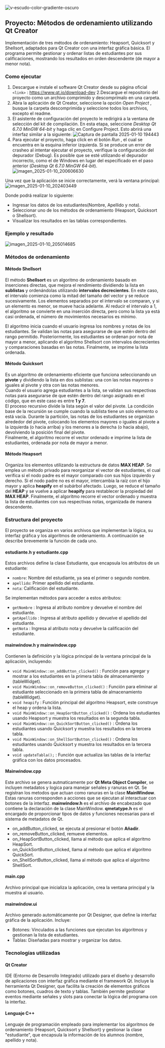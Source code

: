 ![v-escudo-color-gradiente-oscuro](https://github.com/user-attachments/assets/120df3c2-1c02-425c-968f-3cdbbf2b46bc)

## Proyecto: Métodos de ordenamiento utilizando Qt Creator
Implementación de tres métodos de ordenamiento: Heapsort, Quicksort y Shellsort, adaptados para Qt Creator con una interfaz gráfica básica. El programa permite gestionar y ordenar listas de estudiantes por sus calificaciones, mostrando los resultados en orden descendente (de mayor a menor nota).
### Como ejecutar
1. Descargue e instale el software Qt Creator desde su página oficial `<link>` : <https://www.qt.io/download-dev>
2.Descargue el repositorio del proyecto como un archivo comprimido y descomprímalo en una carpeta.
3. Abra la aplicación de Qt Creator, seleccione la opción *Open Project* ,  busque la carpeta descomprimida y seleccione todos los archivos, excepto el readme.
4. El asistente de configuración del proyecto le redirigirá a la ventana de selección del kit de compilación. En esta etapa, seleccione *Desktop Qt 6.7.0 MinGW 64-bit* y haga clic en Configure Project. Esto abrirá una interfaz similar a la siguiente: ![Captura de pantalla 2025-01-10 194443](https://github.com/user-attachments/assets/659caf67-1fe9-4242-9534-b3df1424a185)
5. Para ejecutar el proyecto, haga click en el botón *Run* , el cual se encuentra en la esquina inferior izquierda. Si se produce un error de crasheo al intentar ejecutar el proyecto, verifique la configuración del depurador (Debug). Es posible que se esté utilizando el depurador incorrecto, como el de Windows en lugar del especificado en el paso anterior (*Desktop Qt 6.7.0 MinGW 64-bit*).
![imagen_2025-01-10_200606630](https://github.com/user-attachments/assets/7ff6313e-2527-4c83-930c-ad834edd71ba)

Una vez que la aplicación se inicie correctamente, verá la ventana principal:
![imagen_2025-01-10_202403449](https://github.com/user-attachments/assets/ffc42df3-1ea5-4ac6-a75c-262480e5b6d3)

 Donde podrá realizar lo siguiente:
* Ingresar los datos de los estudiantes(Nombre, Apellido y nota).
* Seleccionar uno de los métodos de ordenamiento (Heapsort, Quicksort o Shellsort).
* Visualizar los resultados en las tablas correspondientes. 
### Ejemplo y resultado
![imagen_2025-01-10_205014685](https://github.com/user-attachments/assets/a4aae893-02c7-4038-a72b-3c112f5128f9)

### Métodos de ordenamiento
#### Método Shellsort  
El método **Shellsort** es un algoritmo de ordenamiento basado en inserciones directas, que mejora el rendimiento dividiendo la lista en **sublistas** y ordenándolas utilizando **intervalos decrecientes**. En este caso, el intervalo comienza como la mitad del tamaño del vector y se reduce sucesivamente. Los elementos separados por el intervalo se comparan, y si un elemento es menor, se mueve hacia adelante. Al reducir el intervalo a 1, el algoritmo se convierte en una inserción directa, pero como la lista ya está casi ordenada, el número de movimientos necesarios es mínimo.  

El algoritmo inicia cuando el usuario ingresa los nombres y notas de los estudiantes. Se validan las notas para asegurarse de que estén dentro del rango permitido. Posteriormente, los estudiantes se ordenan por nota de mayor a menor, aplicando el algoritmo Shellsort con intervalos decrecientes y comparaciones basadas en las notas. Finalmente, se imprime la lista ordenada.  

#### Método Quicksort  
Es un algoritmo de ordenamiento eficiente que funciona seleccionando un **pivote** y dividiendo la lista en dos sublistas: una con las notas mayores o iguales al pivote y otra con las notas menores.  
Cuando el usuario agrega estudiantes a la lista, se validan sus respectivas notas para asegurarse de que estén dentro del rango asignado en el código, que en este caso es entre **1 y 7**.  
El proceso recursivo divide la lista según el valor del pivote. La condición base de la recursión se cumple cuando la sublista tiene un solo elemento o está vacía. Durante la partición, las notas de los estudiantes se organizan alrededor del pivote, colocando los elementos mayores o iguales al pivote a la izquierda (o hacia arriba) y los menores a la derecha (o hacia abajo), devolviendo la posición final del pivote.  
Finalmente, el algoritmo recorre el vector ordenado e imprime la lista de estudiantes, ordenada por nota de mayor a menor.  

#### Método Heapsort  
Organiza los elementos utilizando la estructura de datos **MAX HEAP**. Se emplea un método privado para reorganizar el vector de estudiantes, el cual verifica si el nodo padre es el mayor comparado con sus hijos izquierdo y derecho. Si el nodo padre no es el mayor, intercambia la raíz con el hijo mayor y aplica **heapify** en el subárbol afectado. Luego, se reduce el tamaño del **HEAP** y se vuelve a aplicar **heapify** para restablecer la propiedad del **MAX HEAP**. Finalmente, el algoritmo recorre el vector ordenado y muestra la lista de estudiantes con sus respectivas notas, organizada de manera descendente.  

### Estructura del proyecto
El proyecto se organiza en varios archivos que implementan la lógica, su interfaz  gráfica y los algoritmos de ordenamiento. A continuación se describe brevemente la función de cada uno.
#### estudiante.h y estudiante.cpp
Estos archivos define la clase Estudiante, que encapsula los atributos de un estudiante:
* `nombre`: Nombre del estudiante, ya sea el primer o segundo nombre.
* `apellido`: Primer apellido del estudiante.
* `nota`: Calificación del estudiante.

Se implementan métodos para acceder a estos atributos:
* `getNombre` : Ingresa al atributo nombre y devuelve el nombre del estudiante.
* `getApellido` : Ingresa al atributo apellido y devuelve el apellido del estudiante.
* `getNota` : Ingresa al atributo nota y devuelve la calificación del estudiante.

#### mainwindow.h y mainwindow.cpp
Contienen la definición y la lógica principal de la ventana principal de la aplicación, incluyendo:
* `void MainWindow::on_addButton_clicked()` : Función para agregar y mostrar a los estudiantes en la primera tabla de almacenamiento (tableWidget).
*  `void MainWindow::on_removeButton_clicked()` : Función para eliminar al estudiante seleccionado en la primera tabla de almacenamiento (tableWidget).
*  `void heapify` : Función principal del algoritmo Heapsort, este construye el heap y ordena la lista.
*  `void MainWindow::on_HeapSortButton_clicked()` : Ordena los estudiantes usando Heapsort y muestra los resultados en la segunda tabla.
*  `void MainWindow::on_QuickSortButton_clicked()` : Ordena los estudiantes usando Quicksort y muestra los resultados en la tercera tabla.
*  `void MainWindow::on_ShellSortButton_clicked()` : Ordena los estudiantes usando Quicksort y muestra los resultados en la tercera tabla.
*  `void updateTabla();` : Función que actualiza las tablas de la interfaz gráfica con los datos procesados.

#### Mainwindow.cpp
Este archivo se genera autmaticamente por **Qt Meta Object Compiler**, se incluyen metadatos y logica para manejar señales y ranuras en Qt.
Se registran los metodos que actuan como ranuras en la clase **MainWindow**. Estas ranuras corresponden a acciones que se ejecutan al interactuar con botones de la interfaz. **mainwindow.h** es el archivo de encabezado que contiene la declaración de la clase MainWindow. **qmetatype.h** es el encargado de proporcionar tipos de datos y funciones necesarias para el sistema de metadatos de Qt.

* on_addButton_clicked, se ejecuta al presionar el botón **Añadir**.
* on_removeButton_clicked, remueve elementos.
* on_HeapSortButton_clicked, llama al método que aplica el algoritmo HeapSort.
* on_QuickSortButton_clicked, llama al método que aplica el algoritmo QuickSort.
* on_ShellSortButton_clicked, llama al método que aplica el algoritmo ShellSort. 

#### main.cpp
Archivo principal que inicializa la aplicación, crea la ventana principal y la muestra al usuario.
#### mainwindow.ui
Archivo generado automáticamente por Qt Designer, que define la interfaz gráfica de la aplicación. Incluye:
* Botones: Vinculados a las funciones que ejecutan los algoritmos y gestionan la lista de estudiantes.
* Tablas: Diseñadas para mostrar y organizar los datos.

### Tecnologías utilizadas
#### Qt Creator
IDE (Entorno de Desarrollo Integrado) utilizado para el diseño y desarrollo de aplicaciones con interfaz gráfica mediante el framework Qt. Incluye la herramienta Qt Designer, que facilita la creación de elementos gráficos como botones, cuadros de texto y tablas. También permite gestionar eventos mediante señales y slots para conectar la lógica del programa con la interfaz.
#### Lenguaje C++
Lenguaje de programación empleado para implementar los algoritmos de ordenamiento (Heapsort, Quicksort y Shellsort) y gestionar la clase "estudiante", que encapsula la información de los alumnos (nombre, apellido y nota).
